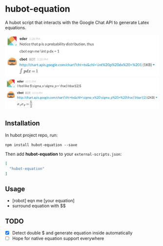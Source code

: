 # hubot-equation

A hubot script that interacts with the Google Chat API to generate Latex
equations.

![](./images/example.png)
![](./images/example2.png)

## Installation

In hubot project repo, run:

`npm install hubot-equation --save`

Then add **hubot-equation** to your `external-scripts.json`:

```json
[
  "hubot-equation"
]
```

## Usage
- [robot] eqn me [your equation]
- surround equation with $$

## TODO
- [x] Detect double $ and generate equation inside automatically
- [ ] Hope for native equation support everywhere
